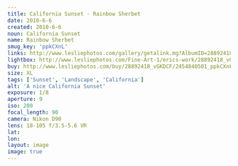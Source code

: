 ```yaml
---
title: California Sunset - Rainbow Sherbet
date: 2010-6-6
created: 2010-6-6
noun: California Sunset
name: Rainbow Sherbet
smug_key: 'ppkCXnL'
links: http://www.lesliephotos.com/gallery/getalink.mg?AlbumID=28892418&AlbumKey=vGKDCF&ImageID=2454840501&ImageKey=ppkCXnL&how=forum&Page=1
lightbox: http://www.lesliephotos.com/Fine-Art-1/erics-work/28892418_vGKDCF#!i=2454840501&k=ppkCXnL&lb=1&s=A
buy: http://www.lesliephotos.com/buy/28892418_vGKDCF/2454840501_ppkCXnL/
size: XL
tags: ['Sunset', 'Landscape', 'California']
alt: 'A nice California Sunset'
exposure: 1/8
aperture: 9
iso: 200
focal_length: 90
camera: Nikon D90
lens: 18-105 f/3.5-5.6 VR
lat: 
lon: 
layout: image
image: true
---
```

